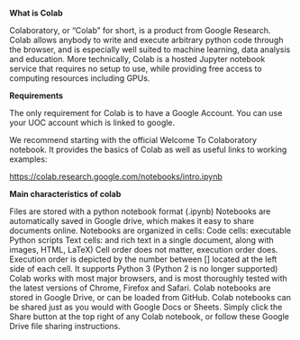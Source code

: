 

**What is Colab**

Colaboratory, or “Colab” for short, is a product from Google Research. Colab allows anybody to write and execute arbitrary python code through the browser, and is especially well suited to machine learning, data analysis and education. More technically, Colab is a hosted Jupyter notebook service that requires no setup to use, while providing free access to computing resources including GPUs. 

**Requirements**

The only requirement for Colab is to have a Google Account. You can use your UOC account which is linked to google.

We recommend starting with the official Welcome To Colaboratory notebook. It provides the basics of Colab as well as useful links to working examples:

https://colab.research.google.com/notebooks/intro.ipynb


**Main characteristics of colab**

Files are stored with a python notebook format (.ipynb)
Notebooks are automatically saved in Google drive, which makes it easy to share documents online.
Notebooks are organized in cells:
Code cells: executable Python scripts
Text cells: and rich text in a single document, along with images, HTML, LaTeX)
Cell order does not matter, execution order does. Execution order is depicted by the number between [] located at the left side of each cell.
It supports Python 3 (Python 2 is no longer supported)
Colab works with most major browsers, and is most thoroughly tested with the latest versions of Chrome, Firefox and Safari.
Colab notebooks are stored in Google Drive, or can be loaded from GitHub. Colab notebooks can be shared just as you would with Google Docs or Sheets. Simply click the Share button at the top right of any Colab notebook, or follow these Google Drive file sharing instructions.


